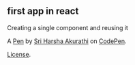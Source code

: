 first app in react
------------------
Creating a single component and reusing it

A [Pen](https://codepen.io/akurathi/pen/wLbQvM) by [Sri Harsha Akurathi](https://codepen.io/akurathi) on [CodePen](https://codepen.io).

[License](https://codepen.io/akurathi/pen/wLbQvM/license).